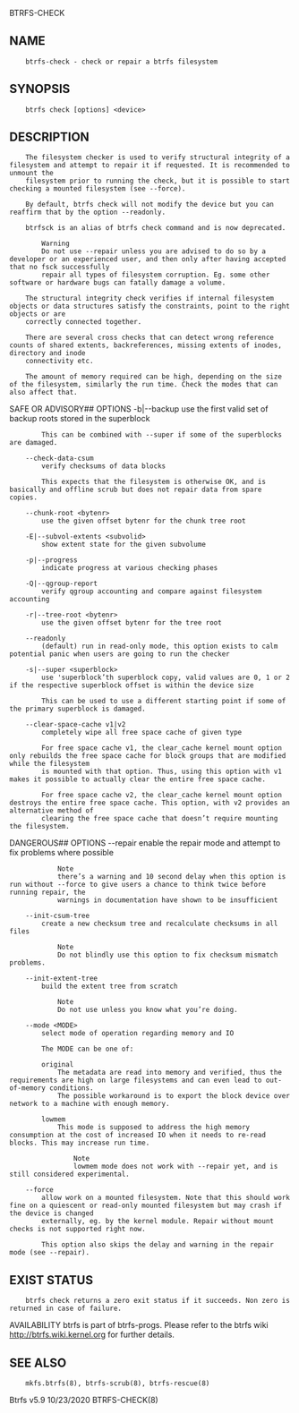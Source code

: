   BTRFS-CHECK
 
## NAME
        btrfs-check - check or repair a btrfs filesystem
 
## SYNOPSIS
        btrfs check [options] <device>
 
## DESCRIPTION
        The filesystem checker is used to verify structural integrity of a filesystem and attempt to repair it if requested. It is recommended to unmount the
        filesystem prior to running the check, but it is possible to start checking a mounted filesystem (see --force).
 
        By default, btrfs check will not modify the device but you can reaffirm that by the option --readonly.
 
        btrfsck is an alias of btrfs check command and is now deprecated.
 
            Warning
            Do not use --repair unless you are advised to do so by a developer or an experienced user, and then only after having accepted that no fsck successfully
            repair all types of filesystem corruption. Eg. some other software or hardware bugs can fatally damage a volume.
 
        The structural integrity check verifies if internal filesystem objects or data structures satisfy the constraints, point to the right objects or are
        correctly connected together.
 
        There are several cross checks that can detect wrong reference counts of shared extents, backreferences, missing extents of inodes, directory and inode
        connectivity etc.
 
        The amount of memory required can be high, depending on the size of the filesystem, similarly the run time. Check the modes that can also affect that.
 
 SAFE OR ADVISORY## OPTIONS
        -b|--backup
            use the first valid set of backup roots stored in the superblock
 
            This can be combined with --super if some of the superblocks are damaged.
 
        --check-data-csum
            verify checksums of data blocks
 
            This expects that the filesystem is otherwise OK, and is basically and offline scrub but does not repair data from spare copies.
 
        --chunk-root <bytenr>
            use the given offset bytenr for the chunk tree root
 
        -E|--subvol-extents <subvolid>
            show extent state for the given subvolume
 
        -p|--progress
            indicate progress at various checking phases
 
        -Q|--qgroup-report
            verify qgroup accounting and compare against filesystem accounting
 
        -r|--tree-root <bytenr>
            use the given offset bytenr for the tree root
 
        --readonly
            (default) run in read-only mode, this option exists to calm potential panic when users are going to run the checker
 
        -s|--super <superblock>
            use 'superblock’th superblock copy, valid values are 0, 1 or 2 if the respective superblock offset is within the device size
 
            This can be used to use a different starting point if some of the primary superblock is damaged.
 
        --clear-space-cache v1|v2
            completely wipe all free space cache of given type
 
            For free space cache v1, the clear_cache kernel mount option only rebuilds the free space cache for block groups that are modified while the filesystem
            is mounted with that option. Thus, using this option with v1 makes it possible to actually clear the entire free space cache.
 
            For free space cache v2, the clear_cache kernel mount option destroys the entire free space cache. This option, with v2 provides an alternative method of
            clearing the free space cache that doesn’t require mounting the filesystem.
 
 DANGEROUS## OPTIONS
        --repair
            enable the repair mode and attempt to fix problems where possible
 
                Note
                there’s a warning and 10 second delay when this option is run without --force to give users a chance to think twice before running repair, the
                warnings in documentation have shown to be insufficient
 
        --init-csum-tree
            create a new checksum tree and recalculate checksums in all files
 
                Note
                Do not blindly use this option to fix checksum mismatch problems.
 
        --init-extent-tree
            build the extent tree from scratch
 
                Note
                Do not use unless you know what you’re doing.
 
        --mode <MODE>
            select mode of operation regarding memory and IO
 
            The MODE can be one of:
 
            original
                The metadata are read into memory and verified, thus the requirements are high on large filesystems and can even lead to out-of-memory conditions.
                The possible workaround is to export the block device over network to a machine with enough memory.
 
            lowmem
                This mode is supposed to address the high memory consumption at the cost of increased IO when it needs to re-read blocks. This may increase run time.
 
                    Note
                    lowmem mode does not work with --repair yet, and is still considered experimental.
 
        --force
            allow work on a mounted filesystem. Note that this should work fine on a quiescent or read-only mounted filesystem but may crash if the device is changed
            externally, eg. by the kernel module. Repair without mount checks is not supported right now.
 
            This option also skips the delay and warning in the repair mode (see --repair).
 
## EXIST STATUS
        btrfs check returns a zero exit status if it succeeds. Non zero is returned in case of failure.
 
 AVAILABILITY
        btrfs is part of btrfs-progs. Please refer to the btrfs wiki http://btrfs.wiki.kernel.org for further details.
 
## SEE ALSO
        mkfs.btrfs(8), btrfs-scrub(8), btrfs-rescue(8)
 
 Btrfs v5.9                                                                   10/23/2020                                                               BTRFS-CHECK(8)
